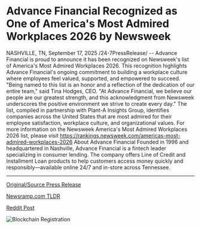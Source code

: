 # Advance Financial Recognized as One of America's Most Admired Workplaces 2026 by Newsweek

NASHVILLE, TN, September 17, 2025 /24-7PressRelease/ -- Advance Financial is proud to announce it has been recognized on Newsweek's list of America's Most Admired Workplaces 2026. This recognition highlights Advance Financial's ongoing commitment to building a workplace culture where employees feel valued, supported, and empowered to succeed.  "Being named to this list is an honor and a reflection of the dedication of our entire team," said Tina Hodges, CEO. "At Advance Financial, we believe our people are our greatest strength, and this acknowledgment from Newsweek underscores the positive environment we strive to create every day."  The list, compiled in partnership with Plant-A Insights Group, identifies companies across the United States that are most admired for their employee satisfaction, workplace culture, and organizational values.  For more information on the Newsweek America's Most Admired Workplaces 2026 list, please visit https://rankings.newsweek.com/americas-most-admired-workplaces-2026  About Advance Financial Founded in 1996 and headquartered in Nashville, Advance Financial is a fintech leader specializing in consumer lending. The company offers Line of Credit and Installment Loan products to help customers access money quickly and responsibly—available online 24/7 and in-store across Tennessee. 

---

[Original/Source Press Release](https://www.24-7pressrelease.com/press-release/526909/advance-financial-recognized-as-one-of-americas-most-admired-workplaces-2026-by-newsweek)
                    

[Newsramp.com TLDR](https://newsramp.com/curated-news/advance-financial-named-to-newsweek-s-most-admired-workplaces-2026/86db64169fe06de4365a62ec28e4c584) 

 



[Reddit Post](https://www.reddit.com/r/AwardsAndRecognition/comments/1njlguj/advance_financial_named_to_newsweeks_most_admired/) 



![Blockchain Registration](https://cdn.newsramp.app/24-7PressRelease/qrcode/259/17/neonHhHo.webp)